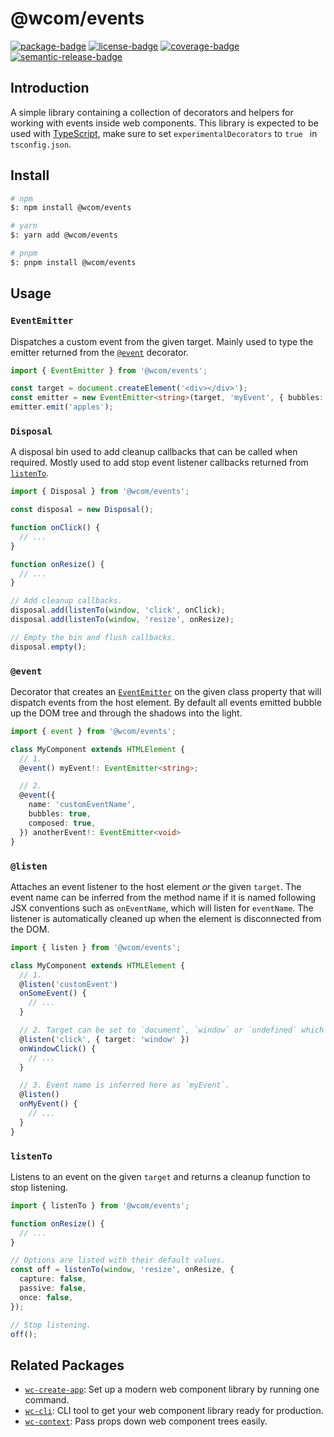 # @wcom/events

[![package-badge]][package]
[![license-badge]][license]
[![coverage-badge]][coverage]
[![semantic-release-badge]][semantic-release]

[package]: https://www.npmjs.com/package/@wcom/events
[package-badge]: https://img.shields.io/npm/v/@wcom/events
[license]: https://github.com/mihar-22/wc-events/blob/master/LICENSE
[license-badge]: https://img.shields.io/github/license/mihar-22/wc-events
[coverage]: https://codecov.io/github/mihar-22/wc-events
[coverage-badge]: https://img.shields.io/codecov/c/github/mihar-22/wc-events.svg
[semantic-release]: https://github.com/semantic-release/semantic-release
[semantic-release-badge]: https://img.shields.io/badge/%20%20%F0%9F%93%A6%F0%9F%9A%80-semantic--release-e10079.svg

## Introduction

A simple library containing a collection of decorators and helpers for working with events inside 
web components. This library is expected to be used with [TypeScript](https://www.typescriptlang.org), 
make sure to set `experimentalDecorators` to `true ` in `tsconfig.json`.

## Install

```bash
# npm
$: npm install @wcom/events

# yarn
$: yarn add @wcom/events

# pnpm
$: pnpm install @wcom/events
```

## Usage

### `EventEmitter`

Dispatches a custom event from the given target. Mainly used to type the emitter returned 
from the [`@event`](#event) decorator.

```ts
import { EventEmitter } from '@wcom/events';

const target = document.createElement('<div></div>');
const emitter = new EventEmitter<string>(target, 'myEvent', { bubbles: true });
emitter.emit('apples');
```

### `Disposal`

A disposal bin used to add cleanup callbacks that can be called when required. Mostly used to 
add stop event listener callbacks returned from [`listenTo`](#listenTo).

```ts
import { Disposal } from '@wcom/events';

const disposal = new Disposal();

function onClick() {
  // ...
}

function onResize() {
  // ...
}

// Add cleanup callbacks.
disposal.add(listenTo(window, 'click', onClick);
disposal.add(listenTo(window, 'resize', onResize);

// Empty the bin and flush callbacks.
disposal.empty();
```

### `@event`

Decorator that creates an [`EventEmitter`](#EventEmitter) on the given class property that will dispatch events 
from the host element. By default all events emitted bubble up the DOM tree and through the
shadows into the light.

```ts
import { event } from '@wcom/events';

class MyComponent extends HTMLElement {
  // 1.
  @event() myEvent!: EventEmitter<string>;

  // 2.
  @event({
    name: 'customEventName',
    bubbles: true,
    composed: true,
  }) anotherEvent!: EventEmitter<void>
}
```

### `@listen`

Attaches an event listener to the host element _or_ the given `target`. The event name can be inferred 
from the method name if it is named following JSX conventions such as `onEventName`, which will 
listen for `eventName`. The listener is automatically cleaned up when the element is disconnected 
from the DOM.

```ts
import { listen } from '@wcom/events';

class MyComponent extends HTMLElement {
  // 1.
  @listen('customEvent')
  onSomeEvent() {
    // ...
  }

  // 2. Target can be set to `document`, `window` or `undefined` which will default to host.
  @listen('click', { target: 'window' })
  onWindowClick() {
    // ...
  }

  // 3. Event name is inferred here as `myEvent`.
  @listen()
  onMyEvent() {
    // ...
  }
}
```

### `listenTo`

Listens to an event on the given `target` and returns a cleanup function to stop listening.

```ts
import { listenTo } from '@wcom/events';

function onResize() {
  // ...
}

// Options are listed with their default values.
const off = listenTo(window, 'resize', onResize, { 
  capture: false, 
  passive: false, 
  once: false,
});

// Stop listening.
off();
```

## Related Packages

- [`wc-create-app`](https://github.com/mihar-22/wc-create-app): Set up a modern web component library by running one command.
- [`wc-cli`](https://github.com/mihar-22/wc-cli): CLI tool to get your web component library ready for production.
- [`wc-context`](https://github.com/mihar-22/wc-context): Pass props down web component trees easily. 
